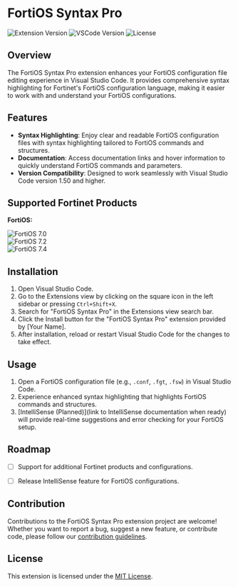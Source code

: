# FortiOS Syntax Pro

![Extension Version](https://img.shields.io/badge/version-0.0.1-blue.svg)
![VSCode Version](https://img.shields.io/badge/VS%20Code-1.50+-orange.svg)
![License](https://img.shields.io/badge/license-MIT-green.svg)

## Overview

The FortiOS Syntax Pro extension enhances your FortiOS configuration file editing experience in Visual Studio Code. It provides comprehensive syntax highlighting for Fortinet's FortiOS configuration language, making it easier to work with and understand your FortiOS configurations.

## Features

- **Syntax Highlighting**: Enjoy clear and readable FortiOS configuration files with syntax highlighting tailored to FortiOS commands and structures.
- **Documentation**: Access documentation links and hover information to quickly understand FortiOS commands and parameters.
- **Version Compatibility**: Designed to work seamlessly with Visual Studio Code version 1.50 and higher.

## Supported Fortinet Products

**FortiOS:**

![FortiOS 7.0](https://img.shields.io/badge/FortiOS-7.0.0-Red.svg)  
![FortiOS 7.2](https://img.shields.io/badge/FortiOS-7.2.0-Red.svg)  
![FortiOS 7.4](https://img.shields.io/badge/FortiOS-7.4.1-Red.svg)


## Installation

1. Open Visual Studio Code.
2. Go to the Extensions view by clicking on the square icon in the left sidebar or pressing `Ctrl+Shift+X`.
3. Search for "FortiOS Syntax Pro" in the Extensions view search bar.
4. Click the Install button for the "FortiOS Syntax Pro" extension provided by [Your Name].
5. After installation, reload or restart Visual Studio Code for the changes to take effect.

## Usage

1. Open a FortiOS configuration file (e.g., `.conf`, `.fgt`, `.fsw`) in Visual Studio Code.
2. Experience enhanced syntax highlighting that highlights FortiOS commands and structures.
3. [IntelliSense (Planned)](link to IntelliSense documentation when ready) will provide real-time suggestions and error checking for your FortiOS setup.

## Roadmap


- [ ] Support for additional Fortinet products and configurations.
- [ ] Release IntelliSense feature for FortiOS configurations.


## Contribution

Contributions to the FortiOS Syntax Pro extension project are welcome! Whether you want to report a bug, suggest a new feature, or contribute code, please follow our [contribution guidelines](CONTRIBUTING.md).

## License

This extension is licensed under the [MIT License](LICENSE).
